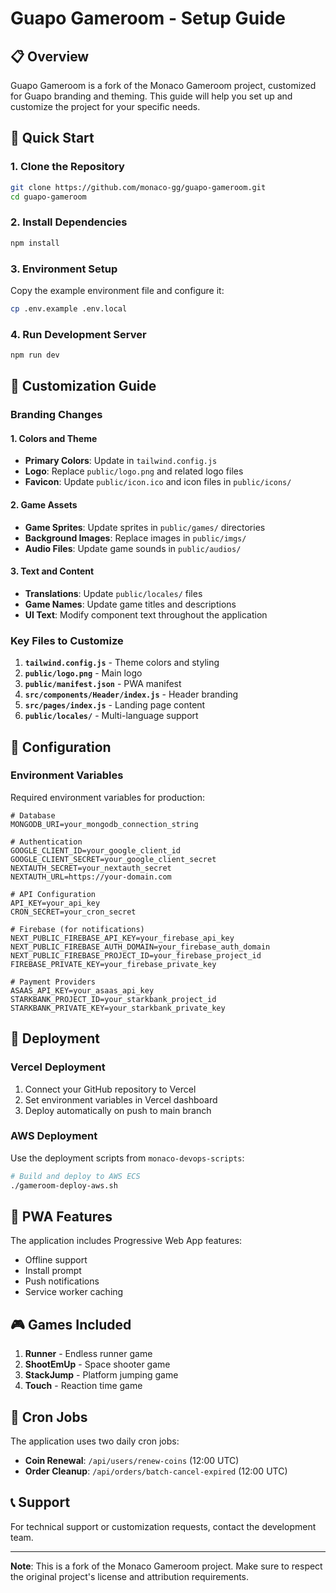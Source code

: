 # Guapo Gameroom - Setup Guide

## 📋 Overview

Guapo Gameroom is a fork of the Monaco Gameroom project, customized for Guapo branding and theming. This guide will help you set up and customize the project for your specific needs.

## 🚀 Quick Start

### 1. Clone the Repository
```bash
git clone https://github.com/monaco-gg/guapo-gameroom.git
cd guapo-gameroom
```

### 2. Install Dependencies
```bash
npm install
```

### 3. Environment Setup
Copy the example environment file and configure it:
```bash
cp .env.example .env.local
```

### 4. Run Development Server
```bash
npm run dev
```

## 🎨 Customization Guide

### Branding Changes

#### 1. Colors and Theme
- **Primary Colors**: Update in `tailwind.config.js`
- **Logo**: Replace `public/logo.png` and related logo files
- **Favicon**: Update `public/icon.ico` and icon files in `public/icons/`

#### 2. Game Assets
- **Game Sprites**: Update sprites in `public/games/` directories
- **Background Images**: Replace images in `public/imgs/`
- **Audio Files**: Update game sounds in `public/audios/`

#### 3. Text and Content
- **Translations**: Update `public/locales/` files
- **Game Names**: Update game titles and descriptions
- **UI Text**: Modify component text throughout the application

### Key Files to Customize

1. **`tailwind.config.js`** - Theme colors and styling
2. **`public/logo.png`** - Main logo
3. **`public/manifest.json`** - PWA manifest
4. **`src/components/Header/index.js`** - Header branding
5. **`src/pages/index.js`** - Landing page content
6. **`public/locales/`** - Multi-language support

## 🔧 Configuration

### Environment Variables

Required environment variables for production:

```env
# Database
MONGODB_URI=your_mongodb_connection_string

# Authentication
GOOGLE_CLIENT_ID=your_google_client_id
GOOGLE_CLIENT_SECRET=your_google_client_secret
NEXTAUTH_SECRET=your_nextauth_secret
NEXTAUTH_URL=https://your-domain.com

# API Configuration
API_KEY=your_api_key
CRON_SECRET=your_cron_secret

# Firebase (for notifications)
NEXT_PUBLIC_FIREBASE_API_KEY=your_firebase_api_key
NEXT_PUBLIC_FIREBASE_AUTH_DOMAIN=your_firebase_auth_domain
NEXT_PUBLIC_FIREBASE_PROJECT_ID=your_firebase_project_id
FIREBASE_PRIVATE_KEY=your_firebase_private_key

# Payment Providers
ASAAS_API_KEY=your_asaas_api_key
STARKBANK_PROJECT_ID=your_starkbank_project_id
STARKBANK_PRIVATE_KEY=your_starkbank_private_key
```

## 🚀 Deployment

### Vercel Deployment
1. Connect your GitHub repository to Vercel
2. Set environment variables in Vercel dashboard
3. Deploy automatically on push to main branch

### AWS Deployment
Use the deployment scripts from `monaco-devops-scripts`:
```bash
# Build and deploy to AWS ECS
./gameroom-deploy-aws.sh
```

## 📱 PWA Features

The application includes Progressive Web App features:
- Offline support
- Install prompt
- Push notifications
- Service worker caching

## 🎮 Games Included

1. **Runner** - Endless runner game
2. **ShootEmUp** - Space shooter game
3. **StackJump** - Platform jumping game
4. **Touch** - Reaction time game

## 🔄 Cron Jobs

The application uses two daily cron jobs:
- **Coin Renewal**: `/api/users/renew-coins` (12:00 UTC)
- **Order Cleanup**: `/api/orders/batch-cancel-expired` (12:00 UTC)

## 📞 Support

For technical support or customization requests, contact the development team.

---

**Note**: This is a fork of the Monaco Gameroom project. Make sure to respect the original project's license and attribution requirements. 